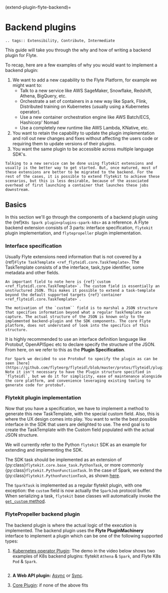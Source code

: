 (extend-plugin-flyte-backend)=

# Backend plugins

```{eval-rst}
.. tags:: Extensibility, Contribute, Intermediate
```

This guide will take you through the why and how of writing a backend plugin for
Flyte.

To recap, here are a few examples of why you would want to implement a backend plugin:

1. We want to add a new capability to the Flyte Platform, for example we might want to:
   - Talk to a new service like AWS SageMaker, Snowflake, Redshift, Athena, BigQuery, etc.
   - Orchestrate a set of containers in a new way like Spark, Flink, Distributed
     training on Kubernetes (usually using a Kubernetes operator).
   - Use a new container orchestration engine like AWS Batch/ECS, Hashicorp' Nomad
   - Use a completely new runtime like AWS Lambda, KNative, etc.
2. You want to retain the capability to update the plugin implementation and roll
   out new changes and fixes without affecting the users code or requiring them to update
   versions of their plugins.
3. You want the same plugin to be accessible across multiple language SDK's.

```{note}
Talking to a new service can be done using flytekit extensions and usually is the better way to get started. But, once matured, most of these extensions are better to be migrated to the backend. For the rest of the cases, it is possible to extend flytekit to achieve these scenarios, but this is less desirable, because of the associated overhead of first launching a container that launches these jobs downstream.
```

## Basics

In this section we'll go through the components of a backend plugin using the {ref}`K8s Spark plugin<plugins-spark-k8s>` as a reference. A Flyte backend extension consists of 3 parts: interface
specification, `flytekit` plugin implementation, and `flytepropeller` plugin implementation.

### Interface specification

Usually Flyte extensions need information that is not covered by a {ref}`Flyte TaskTemplate <ref_flyteidl.core.TaskTemplate>`. The TaskTemplate consists of a
the interface, task_type identifier, some metadata and other fields.

```{note}
An important field to note here is {ref}`custom <ref_flyteidl.core.TaskTemplate>`. The custom field is essentially an unstructured JSON. This makes it possible to extend a task-template beyond the default supported targets {ref}`container <ref_flyteidl.core.TaskTemplate>`.

The motivation of the `custom`` field is to marshal a JSON structure that specifies information beyond what a regular TaskTemplate can capture. The actual structure of the JSON is known only to the implemented backend-plugin and the SDK components. The core Flyte platform, does not understand of look into the specifics of this structure.
```

It is highly recommended to use an interface definition language like Protobuf, OpenAPISpec etc to declare specify the structure of the JSON. From here, on we refer to this as the **Plugin Specification**.

```{note}
For Spark we decided to use Protobuf to specify the plugin as can be seen [here](https://github.com/flyteorg/flyteidl/blob/master/protos/flyteidl/plugins/spark.proto). Note it isn't necessary to have the Plugin structure specified in `flyteidl`, but we do it for simplicity, ease of maintenance alongside the core platform, and convenience leveraging existing tooling to generate code for protobuf.
```

### Flytekit plugin implementation

Now that you have a specification, we have to implement a method to generate this new TaskTemplate, with the special custom field. Also, this is where the UX design comes into play. You want to write the best possible interface in the SDK that users are delighted to use. The end goal is to create the TaskTemplate with the Custom field populated with the actual JSON structure.

We will currently refer to the Python `flytekit` SDK as an example for extending and
implementing the SDK.

The SDK task should be implemented as an extension of {py:class}`flytekit.core.base_task.PythonTask`, or more commonly {py:class}`flytekit.PythonFunctionTask`.
In the case of Spark, we extend the {py:class}`flytekit.PythonFunctionTask`, as shown [here](https://github.com/flyteorg/flytekit/blob/master/plugins/flytekit-spark/flytekitplugins/spark/task.py#L77-L123).

The `SparkTask` is implemented as a regular flytekit plugin, with one exception: the `custom` field is now actually the `SparkJob` protocol buffer. When serializing a task, `flytekit` base classes will automatically invoke the [`get_custom` method](https://github.com/flyteorg/flytekit/blob/c02075d472b5587d199630bcfc7f9937673c6a0e/flytekit/core/base_task.py#L255).

### FlytePropeller backend plugin

The backend plugin is where the actual logic of the execution is implemented. The backend plugin uses the **Flyte PluginMachinery** interface to implement a plugin which can be one of the following supported types:

1. [Kubernetes operator Plugin](https://pkg.go.dev/github.com/lyft/flyteplugins@v0.5.26/go/tasks/pluginmachinery/k8s#Plugin): The demo in the video below shows two examples of K8s backend plugins: flytekit `Athena` & `Spark`, and Flyte K8s `Pod` & `Spark`.

   ```{youtube} oK2RGQuP94k

   ```

2. **A Web API plugin:** [Async](https://pkg.go.dev/github.com/lyft/flyteplugins@v0.5.26/go/tasks/pluginmachinery/webapi#AsyncPlugin) or [Sync](https://pkg.go.dev/github.com/lyft/flyteplugins@v0.5.26/go/tasks/pluginmachinery/webapi#SyncPlugin).
3. [Core Plugin](https://pkg.go.dev/github.com/lyft/flyteplugins/go/tasks/pluginmachinery/core#Plugin): if none of the above fits
